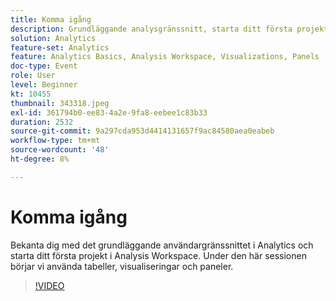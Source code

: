 ```yaml
---
title: Komma igång
description: Grundläggande analysgränssnitt, starta ditt första projekt i Analysis Workspace och börja använda tabeller, visualiseringar och paneler.
solution: Analytics
feature-set: Analytics
feature: Analytics Basics, Analysis Workspace, Visualizations, Panels
doc-type: Event
role: User
level: Beginner
kt: 10455
thumbnail: 343318.jpeg
exl-id: 361794b0-ee83-4a2e-9fa8-eebee1c83b33
duration: 2532
source-git-commit: 9a297cda953d4414131657f9ac84580aea0eabeb
workflow-type: tm+mt
source-wordcount: '48'
ht-degree: 8%

---
```


# Komma igång

Bekanta dig med det grundläggande användargränssnittet i Analytics och starta ditt första projekt i Analysis Workspace. Under den här sessionen börjar vi använda tabeller, visualiseringar och paneler.

>[!VIDEO](https://video.tv.adobe.com/v/343318/?quality=12&learn=on)
